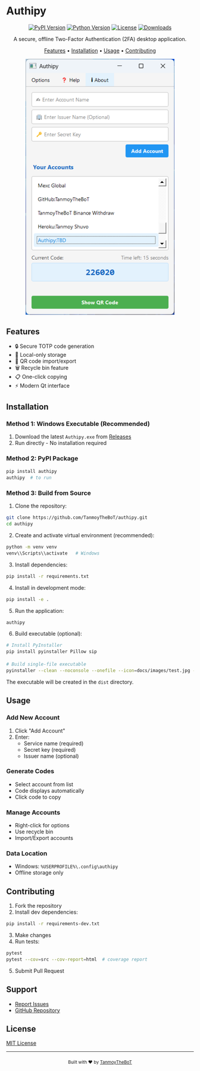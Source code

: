 # Authipy

<div align="center">

[![PyPI Version](https://img.shields.io/pypi/v/Authipy.svg)](https://pypi.org/project/Authipy)
[![Python Version](https://img.shields.io/badge/python-3.8%2B-blue.svg)](https://python.org)
[![License](https://img.shields.io/github/license/TanmoyTheBoT/authipy.svg)](LICENSE)
[![Downloads](https://img.shields.io/github/downloads/TanmoyTheBoT/authipy/total.svg)](https://github.com/TanmoyTheBoT/authipy/releases)

A secure, offline Two-Factor Authentication (2FA) desktop application.

[Features](#features) • [Installation](#installation) • [Usage](#usage) • [Contributing](#contributing)

<img src="https://raw.githubusercontent.com/TanmoyTheBoT/Authipy/master/docs/images/screenshot.png" alt="Authipy Screenshot" width="400">

</div>

## Features

- 🔒 Secure TOTP code generation
- 💾 Local-only storage
- 📱 QR code import/export
- 🗑️ Recycle bin feature
- 📋 One-click copying
- ⚡ Modern Qt interface

## Installation

### Method 1: Windows Executable (Recommended)
1. Download the latest `Authipy.exe` from [Releases](https://github.com/TanmoyTheBoT/authipy/releases)
2. Run directly - No installation required

### Method 2: PyPI Package
```bash
pip install authipy
authipy  # to run
```

### Method 3: Build from Source

1. Clone the repository:
```bash
git clone https://github.com/TanmoyTheBoT/authipy.git
cd authipy
```

2. Create and activate virtual environment (recommended):
```bash
python -m venv venv
venv\\Scripts\\activate   # Windows
```

3. Install dependencies:
```bash
pip install -r requirements.txt
```

4. Install in development mode:
```bash
pip install -e .
```

5. Run the application:
```bash
authipy
```

6. Build executable (optional):
```bash
# Install PyInstaller
pip install pyinstaller Pillow sip

# Build single-file executable
pyinstaller --clean --noconsole --onefile --icon=docs/images/test.jpg --name Authipy src/authipy/main.py
```

The executable will be created in the `dist` directory.

## Usage

### Add New Account
1. Click "Add Account"
2. Enter:
   - Service name (required)
   - Secret key (required)
   - Issuer name (optional)

### Generate Codes
- Select account from list
- Code displays automatically
- Click code to copy

### Manage Accounts
- Right-click for options
- Use recycle bin
- Import/Export accounts

### Data Location
- Windows: `%USERPROFILE%\.config\authipy`
- Offline storage only

## Contributing

1. Fork the repository
2. Install dev dependencies:
```bash
pip install -r requirements-dev.txt
```
3. Make changes
4. Run tests:
```bash
pytest
pytest --cov=src --cov-report=html  # coverage report
```
5. Submit Pull Request

## Support

- [Report Issues](https://github.com/TanmoyTheBoT/authipy/issues)
- [GitHub Repository](https://github.com/TanmoyTheBoT/authipy)

## License

[MIT License](LICENSE)

---
<div align="center">
<sub>Built with ❤️ by <a href="https://github.com/TanmoyTheBoT">TanmoyTheBoT</a></sub>
</div>
